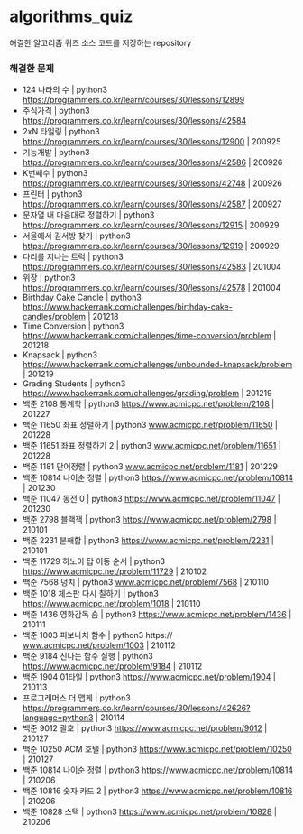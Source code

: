# algorithms_quiz
해결한 알고리즘 퀴즈 소스 코드를 저장하는 repository


### 해결한 문제
* 124 나라의 수 | python3 https://programmers.co.kr/learn/courses/30/lessons/12899
* 주식가격 | python3 https://programmers.co.kr/learn/courses/30/lessons/42584
* 2xN 타일링 | python3 https://programmers.co.kr/learn/courses/30/lessons/12900 | 200925
* 기능개발 | python3 https://programmers.co.kr/learn/courses/30/lessons/42586 | 200926
* K번째수 | python3 https://programmers.co.kr/learn/courses/30/lessons/42748 | 200926
* 프린터 | python3 https://programmers.co.kr/learn/courses/30/lessons/42587 | 200927
* 문자열 내 마음대로 정렬하기 | python3 https://programmers.co.kr/learn/courses/30/lessons/12915 | 200929
* 서울에서 김서방 찾기 | python3 https://programmers.co.kr/learn/courses/30/lessons/12919 | 200929
* 다리를 지나는 트럭 | python3 https://programmers.co.kr/learn/courses/30/lessons/42583 | 201004
* 위장 | python3 https://programmers.co.kr/learn/courses/30/lessons/42578 | 201004
* Birthday Cake Candle | python3 https://www.hackerrank.com/challenges/birthday-cake-candles/problem | 201218
* Time Conversion | python3 https://www.hackerrank.com/challenges/time-conversion/problem | 201218
* Knapsack | python3 https://www.hackerrank.com/challenges/unbounded-knapsack/problem | 201219
* Grading Students | python3 https://www.hackerrank.com/challenges/grading/problem | 201219
* 백준 2108 통계학 | python3 https://www.acmicpc.net/problem/2108 | 201227
* 백준 11650 좌표 정렬하기 | python3 www.acmicpc.net/problem/11650 | 201228
* 백준 11651 좌표 정렬하기 2 | python3 www.acmicpc.net/problem/11651 | 201228
* 백준 1181 단어정렬 | python3 www.acmicpc.net/problem/1181 | 201229
* 백준 10814 나이순 정렬 | python3 https://www.acmicpc.net/problem/10814 | 201230
* 백준 11047 동전 0 | python3 https://www.acmicpc.net/problem/11047 | 201230
* 백준 2798 블랙잭 | python3 https://www.acmicpc.net/problem/2798 | 210101
* 백준 2231 분해합 | python3 https://www.acmicpc.net/problem/2231 | 210101
* 백준 11729 하노이 탑 이동 순서 | python3 https://www.acmicpc.net/problem/11729 | 210102
* 백준 7568 덩치 | python3 www.acmicpc.net/problem/7568 | 210110
* 백준 1018 체스판 다시 칠하기 | python3 https://www.acmicpc.net/problem/1018 | 210110
* 백준 1436 영화감독 숌 | python3 https://www.acmicpc.net/problem/1436 | 210111
* 백준 1003 피보나치 함수 | python3 https:// www.acmicpc.net/problem/1003 | 210112
* 백준 9184 신나는 함수 실행 | python3 https://www.acmicpc.net/problem/9184 | 210112
* 백준 1904 01타일 | python3 https://www.acmicpc.net/problem/1904 | 210113
* 프로그래머스 더 맵게 | python3 https://programmers.co.kr/learn/courses/30/lessons/42626?language=python3 | 210114
* 백준 9012 괄호 | python3 https://www.acmicpc.net/problem/9012 | 210127
* 백준 10250 ACM 호텔 | python3 https://www.acmicpc.net/problem/10250 | 210127
* 백준 10814 나이순 정렬 | python3 https://www.acmicpc.net/problem/10814 | 210206
* 백준 10816 숫자 카드 2 | python3 https://www.acmicpc.net/problem/10816 | 210206
* 백준 10828 스택 | python3 https://www.acmicpc.net/problem/10828 | 210206
